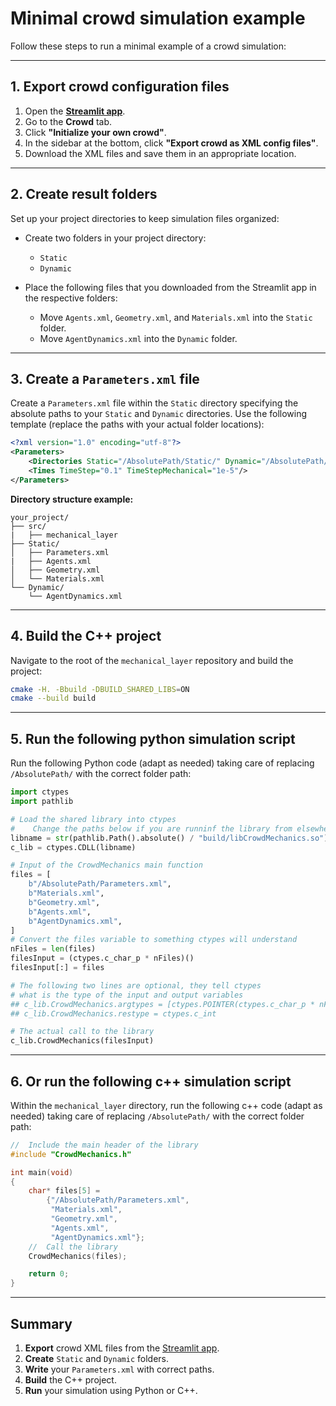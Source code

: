 # Minimal crowd simulation example

Follow these steps to run a minimal example of a crowd simulation:

---

## 1. Export crowd configuration files

1. Open the [**Streamlit app**](https://crowdmecha.streamlit.app/).
2. Go to the **Crowd** tab.
3. Click **"Initialize your own crowd"**.
4. In the sidebar at the bottom, click **"Export crowd as XML config files"**.
5. Download the XML files and save them in an appropriate location.

---

## 2. Create result folders

Set up your project directories to keep simulation files organized:

- Create two folders in your project directory:
  - `Static`
  - `Dynamic`

- Place the following files that you downloaded from the Streamlit app in the respective folders:
  - Move `Agents.xml`, `Geometry.xml`, and `Materials.xml` into the `Static` folder.
  - Move `AgentDynamics.xml` into the `Dynamic` folder.

---

## 3. Create a `Parameters.xml` file

Create a `Parameters.xml` file within the `Static` directory specifying the absolute paths to your `Static` and `Dynamic` directories. Use the following template (replace the paths with your actual folder locations):

```xml
<?xml version="1.0" encoding="utf-8"?>
<Parameters>
    <Directories Static="/AbsolutePath/Static/" Dynamic="/AbsolutePath/Dynamic/"/>
    <Times TimeStep="0.1" TimeStepMechanical="1e-5"/>
</Parameters>
```

**Directory structure example:**
```
your_project/
├── src/
|   ├── mechanical_layer
├── Static/
│   ├── Parameters.xml
|   ├── Agents.xml
│   ├── Geometry.xml
│   └── Materials.xml
└── Dynamic/
    └── AgentDynamics.xml
```

---

## 4. Build the C++ project

Navigate to the root of the `mechanical_layer` repository and build the project:

```bash
cmake -H. -Bbuild -DBUILD_SHARED_LIBS=ON
cmake --build build
```

---

## 5. Run the following python simulation script

Run the following Python code (adapt as needed) taking care of replacing `/AbsolutePath/` with the correct folder path:

```python
import ctypes
import pathlib

# Load the shared library into ctypes
#    Change the paths below if you are runninf the library from elsewhere
libname = str(pathlib.Path().absolute() / "build/libCrowdMechanics.so") # .dylib instead of .so if you are using MacOs and .dll if Windows
c_lib = ctypes.CDLL(libname)

# Input of the CrowdMechanics main function
files = [
    b"/AbsolutePath/Parameters.xml",
    b"Materials.xml",
    b"Geometry.xml",
    b"Agents.xml",
    b"AgentDynamics.xml",
]
# Convert the files variable to something ctypes will understand
nFiles = len(files)
filesInput = (ctypes.c_char_p * nFiles)()
filesInput[:] = files

# The following two lines are optional, they tell ctypes
# what is the type of the input and output variables
## c_lib.CrowdMechanics.argtypes = [ctypes.POINTER(ctypes.c_char_p * nFiles)]
## c_lib.CrowdMechanics.restype = ctypes.c_int

# The actual call to the library
c_lib.CrowdMechanics(filesInput)
```

---

## 6. Or run the following c++ simulation script

Within the `mechanical_layer` directory, run the following c++ code (adapt as needed) taking care of replacing `/AbsolutePath/` with the correct folder path:

```c++
//  Include the main header of the library
#include "CrowdMechanics.h"

int main(void)
{
    char* files[5] =
        {"/AbsolutePath/Parameters.xml",
         "Materials.xml",
         "Geometry.xml",
         "Agents.xml",
         "AgentDynamics.xml"};
    //  Call the library
    CrowdMechanics(files);

    return 0;
}
```

---

## Summary

1. **Export** crowd XML files from the [Streamlit app](https://crowdmecha.streamlit.app/).
2. **Create** `Static` and `Dynamic` folders.
3. **Write** your `Parameters.xml` with correct paths.
4. **Build** the C++ project.
5. **Run** your simulation using Python or C++.
